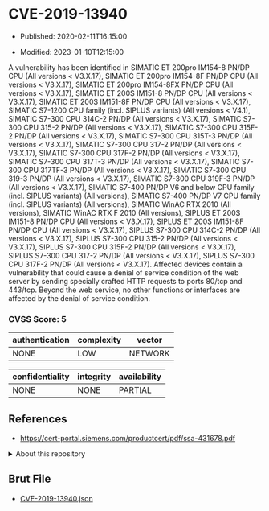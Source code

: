 # CVE-2019-13940

- Published: 2020-02-11T16:15:00

- Modified: 2023-01-10T12:15:00

A vulnerability has been identified in SIMATIC ET 200pro IM154-8 PN/DP CPU (All versions < V3.X.17), SIMATIC ET 200pro IM154-8F PN/DP CPU (All versions < V3.X.17), SIMATIC ET 200pro IM154-8FX PN/DP CPU (All versions < V3.X.17), SIMATIC ET 200S IM151-8 PN/DP CPU (All versions < V3.X.17), SIMATIC ET 200S IM151-8F PN/DP CPU (All versions < V3.X.17), SIMATIC S7-1200 CPU family (incl. SIPLUS variants) (All versions < V4.1), SIMATIC S7-300 CPU 314C-2 PN/DP (All versions < V3.X.17), SIMATIC S7-300 CPU 315-2 PN/DP (All versions < V3.X.17), SIMATIC S7-300 CPU 315F-2 PN/DP (All versions < V3.X.17), SIMATIC S7-300 CPU 315T-3 PN/DP (All versions < V3.X.17), SIMATIC S7-300 CPU 317-2 PN/DP (All versions < V3.X.17), SIMATIC S7-300 CPU 317F-2 PN/DP (All versions < V3.X.17), SIMATIC S7-300 CPU 317T-3 PN/DP (All versions < V3.X.17), SIMATIC S7-300 CPU 317TF-3 PN/DP (All versions < V3.X.17), SIMATIC S7-300 CPU 319-3 PN/DP (All versions < V3.X.17), SIMATIC S7-300 CPU 319F-3 PN/DP (All versions < V3.X.17), SIMATIC S7-400 PN/DP V6 and below CPU family (incl. SIPLUS variants) (All versions), SIMATIC S7-400 PN/DP V7 CPU family (incl. SIPLUS variants) (All versions), SIMATIC WinAC RTX 2010 (All versions), SIMATIC WinAC RTX F 2010 (All versions), SIPLUS ET 200S IM151-8 PN/DP CPU (All versions < V3.X.17), SIPLUS ET 200S IM151-8F PN/DP CPU (All versions < V3.X.17), SIPLUS S7-300 CPU 314C-2 PN/DP (All versions < V3.X.17), SIPLUS S7-300 CPU 315-2 PN/DP (All versions < V3.X.17), SIPLUS S7-300 CPU 315F-2 PN/DP (All versions < V3.X.17), SIPLUS S7-300 CPU 317-2 PN/DP (All versions < V3.X.17), SIPLUS S7-300 CPU 317F-2 PN/DP (All versions < V3.X.17). Affected devices contain a vulnerability that could cause a denial of service condition of the web server by sending specially crafted HTTP requests to ports 80/tcp and 443/tcp. Beyond the web service, no other functions or interfaces are affected by the denial of service condition.

### CVSS Score: **5**

| authentication | complexity | vector |
| --- | --- | --- |
| NONE | LOW | NETWORK |

| confidentiality | integrity | availability |
| --- | --- | --- |
| NONE | NONE | PARTIAL |

## References

* https://cert-portal.siemens.com/productcert/pdf/ssa-431678.pdf

<details>
<summary>About this repository</summary> 

  This repository is part of the project [Live Hack CVE](https://github.com/Live-Hack-CVE). Main website can be found [www.live-hack.org](https://www.live-hack.org) 
  
  Made by [Sn0wAlice](https://github.com/Sn0wAlice) for the people that care about security and need to have a feed of the latest CVEs. Hope you enjoy it, don't forget to star the repo and follow me on [Twitter](https://twitter.com/Sn0wAlice) and [Github](https://github.com/Sn0wAlice). And that is my [personnal website](https://www.alice-snow.me/)

  - [Home Page](https://github.com/Live-Hack-CVE)
  - [Framework](https://github.com/Live-Hack-CVE/cve-framework)
  - [CVE database](https://github.com/Live-Hack-CVE/full_database)
  - [Changelog](https://github.com/Live-Hack-CVE/Changelog)
</details>

## Brut File

* [CVE-2019-13940.json](https://raw.githubusercontent.com/Live-Hack-CVE/full_database/main/cves/2019/CVE-2019-13940.json)

